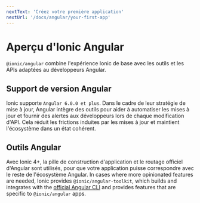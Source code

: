 ```yaml
---
nextText: 'Créez votre première application'
nextUrl: '/docs/angular/your-first-app'
---
```


# Aperçu d'Ionic Angular

`@ionic/angular` combine l'expérience Ionic de base avec les outils et les APIs adaptées au développeurs Angular.

## Support de version Angular

Ionic supporte `Angular 6.0.0 et plus`. Dans le cadre de leur stratégie de mise à jour, Angular intègre des outils pour aider à automatiser les mises à jour et fournir des alertes aux développeurs lors de chaque modification d'API. Cela réduit les frictions induites par les mises à jour et maintient l'écosystème dans un état cohérent.

## Outils Angular

Avec Ionic 4+, la pille de construction d'application et le routage officiel d'Angular sont utilisés, pour que votre application puisse correspondre avec le reste de l'écosystème Angular. In cases where more opinionated features are needed, Ionic provides `@ionic/angular-toolkit`, which builds and integrates with the [official Angular CLI](https://angular.io/cli) and provides features that are specific to `@ionic/angular` apps.